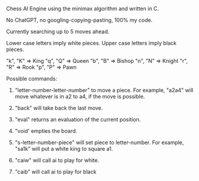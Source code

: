 Chess AI Engine using the minimax algorithm and written in C.

No ChatGPT, no googling-copying-pasting, 100% my code.

Currently searching up to 5 moves ahead.

Lower case letters imply white pieces. Upper case letters imply black pieces.

"k", "K" => King
"q", "Q" => Queen
"b", "B" => Bishop
"n", "N" => Knight
"r", "R" => Rook
"p", "P" => Pawn

Possible commands:

1) "letter-number-letter-number" to move a piece. For example, "a2a4" will move whatever is in a2 to a4, if the move is possible.

2) "back" will take back the last move.

3) "eval" returns an evaluation of the current position.

4) "void' empties the board.

5) "s-letter-number-piece" will set piece to letter-number. For example, "sa1k" will put a white king to square a1.

6) "caiw" will call ai to play for white.

7) "caib" will call ai to play for black
